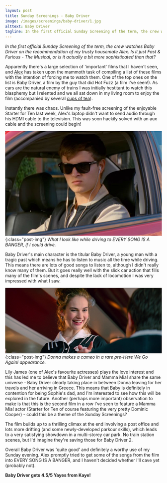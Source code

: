 ```yaml
---
layout: post
title: Sunday Screenings - Baby Driver
image: /images/screenings/baby-driver/1.jpg
alttext: Baby Driver
tagline: In the first official Sunday Screening of the term, the crew watches Baby Driver on the recommendation of my trusty housemate Alex. Is it just Fast & Furious - The Musical, or is it actually a bit more sophisticated than that?
---
```


*In the first official Sunday Screening of the term, the crew watches Baby Driver on the recommendation of my trusty housemate Alex. Is it just Fast & Furious - The Musical, or is it actually a bit more sophisticated than that?*

Apparently there's a large selection of 'important' films that I haven't seen, and [Alex](http://obsidianeagle.github.io) has taken upon the mammoth task of compiling a list of these films with the intention of forcing me to watch them. One of the top ones on the list is Baby Driver, a film by the guy that did Hot Fuzz (a film I've seen!). As cars are the natural enemy of trains I was initially hestitant to watch this blasphemy but I relented and we all sat down in my living room to enjoy the film (accompanied by several [cups of tea](/tea)).

Instantly there was chaos. Unlike my fault-free screening of the enjoyable Starter for Ten last week, Alex's laptop didn't want to send audio through his HDMI cable to the television. This was soon hackily solved with an aux cable and the screening could begin!

![The titular Baby Driver](/images/screenings/baby-driver/2.jpg){:class="post-img"}
*What I look like while driving to EVERY SONG IS A BANGER, if I could drive.*

Baby Driver's main character is the titular Baby Driver, a young man with a tragic past which means he has to listen to music all the time while driving. This means there are lots of good songs to listen to, although I didn't really know many of them. But it goes really well with the slick car action that fills many of the film's scenes, and despite the lack of locomotion I was very impressed with what I saw.

![Lily James](/images/screenings/baby-driver/3.jpg){:class="post-img"}
*Donna makes a cameo in a rare pre-Here We Go Again! appearance.*

Lily James (one of Alex's favourite actresses) plays the love interest and this has led me to believe that Baby Driver and Mamma Mia! share the same universe - Baby Driver clearly taking place in between Donna leaving for her travels and her arriving in Greece. This means that Baby is definitely in contention for being Sophie's dad, and I'm interested to see how this will be explored in the future. Another (perhaps more important) observation to make is that this is the second film in a row I've seen to feature a Mamma Mia! actor (Starter for Ten of course featuring the very pretty Dominic Cooper) - could this be a theme of the Sunday Screenings?

The film builds up to a thrilling climax at the end involving a post office and lots more drifting (and some newly-developed parkour skills), which leads to a very satisfying showdown in a multi-storey car park. No train station scenes, but I'd imagine they're saving those for Baby Driver 2. 

Overall Baby Driver was 'quite good' and definitely a worthy use of my Sunday evening. Alex promptly tried to get some of the songs from the film into EVERY SONG IS A BANGER, and I haven't decided whether I'll cave yet (probably not).

**Baby Driver gets 4.5/5 Yayes from Kaye!**